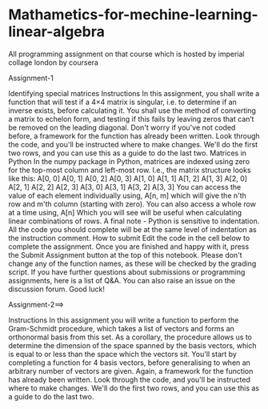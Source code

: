 # Mathametics-for-mechine-learning-linear-algebra
All programming assignment on that course which is hosted by imperial collage london by coursera



Assignment-1 

Identifying special matrices
Instructions
In this assignment, you shall write a function that will test if a 4×4 matrix is singular, i.e. to determine if an inverse exists, before calculating it.
You shall use the method of converting a matrix to echelon form, and testing if this fails by leaving zeros that can’t be removed on the leading diagonal.
Don't worry if you've not coded before, a framework for the function has already been written. Look through the code, and you'll be instructed where to make changes. We'll do the first two rows, and you can use this as a guide to do the last two.
Matrices in Python
In the numpy package in Python, matrices are indexed using zero for the top-most column and left-most row. I.e., the matrix structure looks like this:
A[0, 0]  A[0, 1]  A[0, 2]  A[0, 3]
A[1, 0]  A[1, 1]  A[1, 2]  A[1, 3]
A[2, 0]  A[2, 1]  A[2, 2]  A[2, 3]
A[3, 0]  A[3, 1]  A[3, 2]  A[3, 3]
You can access the value of each element individually using,
A[n, m]
which will give the n'th row and m'th column (starting with zero). You can also access a whole row at a time using,
A[n]
Which you will see will be useful when calculating linear combinations of rows.
A final note - Python is sensitive to indentation. All the code you should complete will be at the same level of indentation as the instruction comment.
How to submit
Edit the code in the cell below to complete the assignment. Once you are finished and happy with it, press the Submit Assignment button at the top of this notebook.
Please don't change any of the function names, as these will be checked by the grading script.
If you have further questions about submissions or programming assignments, here is a list of Q&A. You can also raise an issue on the discussion forum. Good luck!



Assignment-2==>

Instructions
In this assignment you will write a function to perform the Gram-Schmidt procedure, which takes a list of vectors and forms an orthonormal basis from this set. As a corollary, the procedure allows us to determine the dimension of the space spanned by the basis vectors, which is equal to or less than the space which the vectors sit.
You'll start by completing a function for 4 basis vectors, before generalising to when an arbitrary number of vectors are given.
Again, a framework for the function has already been written. Look through the code, and you'll be instructed where to make changes. We'll do the first two rows, and you can use this as a guide to do the last two.

